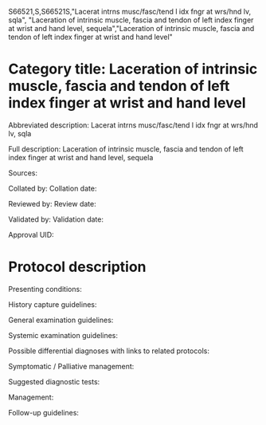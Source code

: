 S66521,S,S66521S,"Lacerat intrns musc/fasc/tend l idx fngr at wrs/hnd lv, sqla", "Laceration of intrinsic muscle, fascia and tendon of left index finger at wrist and hand level, sequela","Laceration of intrinsic muscle, fascia and tendon of left index finger at wrist and hand level"
# Category title: Laceration of intrinsic muscle, fascia and tendon of left index finger at wrist and hand level

Abbreviated description: Lacerat intrns musc/fasc/tend l idx fngr at wrs/hnd lv, sqla

Full description: Laceration of intrinsic muscle, fascia and tendon of left index finger at wrist and hand level, sequela

Sources:

Collated by:
Collation date:

Reviewed by:
Review date:

Validated by:
Validation date:

Approval UID:

# Protocol description

Presenting conditions:

History capture guidelines:

General examination guidelines:

Systemic examination guidelines:

Possible differential diagnoses with links to related protocols:

Symptomatic / Palliative management:

Suggested diagnostic tests:

Management:

Follow-up guidelines:
